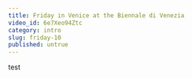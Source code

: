 ```yaml
---
title: Friday in Venice at the Biennale di Venezia
video_id: 6e7Xeo94Ztc
category: intro
slug: friday-10
published: untrue
---
```


test
